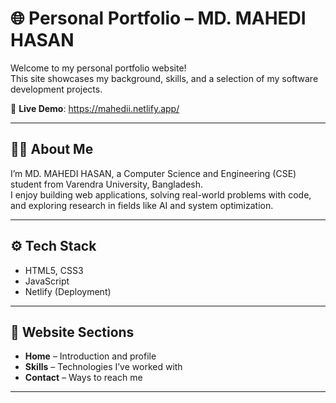 # 🌐 Personal Portfolio – MD. MAHEDI HASAN

Welcome to my personal portfolio website!  
This site showcases my background, skills, and a selection of my software development projects.

🔗 **Live Demo**: https://mahedii.netlify.app/

---

## 🧑‍💻 About Me

I’m MD. MAHEDI HASAN, a Computer Science and Engineering (CSE) student from Varendra University, Bangladesh.  
I enjoy building web applications, solving real-world problems with code, and exploring research in fields like AI and system optimization.

---

## ⚙️ Tech Stack

- HTML5, CSS3
- JavaScript
- Netlify (Deployment)

---

## 📂 Website Sections

- **Home** – Introduction and profile
- **Skills** – Technologies I’ve worked with
- **Contact** – Ways to reach me

---
